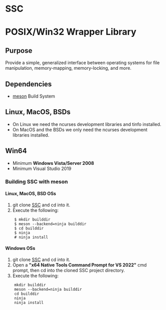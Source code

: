 # SSC
# POSIX/Win32 Wrapper Library
## Purpose
Provide a simple, generalized interface between operating systems for file manipulation,
memory-mapping, memory-locking, and more.
## Dependencies
-	[meson](https://mesonbuild.com) Build System
## Linux, MacOS, BSDs
-	On Linux we need the ncurses development libraries and tinfo installed.
-	On MacOS and the BSDs we only need the ncurses development libraries installed.
## Win64
-	Minimum __Windows Vista/Server 2008__
-	Minimum Visual Studio 2019
### Building SSC with meson
#### Linux, MacOS, BSD OSs
1. git clone [SSC](https://github.com/stuartcalder/SSC) and cd into it.
2. Execute the following:
```
	$ mkdir builddir
	$ meson --backend=ninja builddir
	$ cd builddir
	$ ninja
	# ninja install
```
#### Windows OSs
1. git clone [SSC](https://github.com/stuartcalder/SSC) and cd into it.
2. Open a __"x64 Native Tools Command Prompt for VS 2022"__ cmd prompt, then cd into the cloned SSC project directory.
3. Execute the following:
```
	mkdir builddir
	meson --backend=ninja builddir
	cd builddir
	ninja
	ninja install
```
